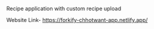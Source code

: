 Recipe application with custom recipe upload

Website Link- https://forkify-chhotwant-app.netlify.app/